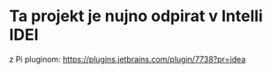 # Ta projekt je nujno odpirat v Intelli IDEI

z Pi pluginom:
https://plugins.jetbrains.com/plugin/7738?pr=idea
